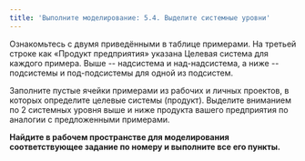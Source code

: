 ```yaml
---
title: 'Выполните моделирование: 5.4. Выделите системные уровни'
---
```


Ознакомьтесь с двумя приведёнными в таблице примерами. На третьей строке
как «Продукт предприятия» указана Целевая система для каждого примера.
Выше \-- надсистема и над-надсистема, а ниже \-- подсистемы и
под-подсистемы для одной из подсистем.

Заполните пустые ячейки примерами из рабочих и личных проектов, в
которых определите целевые системы (продукт). Выделите вниманием по 2
системных уровня выше и ниже продукта вашего предприятия по аналогии с
предложенными примерами.

**Найдите в рабочем пространстве для моделирования соответствующее
задание по номеру и выполните все его пункты.**
